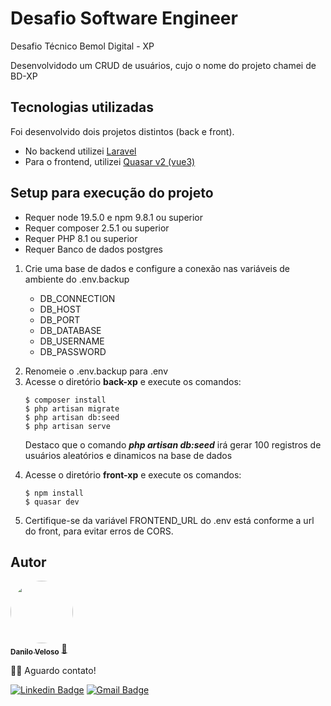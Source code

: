 # Desafio Software Engineer

<p>Desafio Técnico Bemol Digital - XP</p>
<p>Desenvolvidodo um CRUD de usuários, cujo o nome do projeto chamei de BD-XP</p>

## Tecnologias utilizadas

<p>
Foi desenvolvido dois projetos distintos (back e front).
</p>

<ul>
<li>
No backend utilizei <a href="https://laravel.com/docs/10.x">Laravel</a>
</li>
<li>
Para o frontend, utilizei <a href="https://quasar.dev/">Quasar v2 (vue3)</a>
</li>
</ul>

<p>
</p>

## Setup para execução do projeto

<ul>
<li>
Requer node 19.5.0 e npm 9.8.1 ou superior
</li>
<li>
Requer composer 2.5.1 ou superior
</li>
<li>
Requer PHP 8.1 ou superior
</li>
<li>
Requer Banco de dados postgres
</li>
</ul>

<ol>
<li>
Crie uma base de dados e configure a conexão nas variáveis de ambiente do .env.backup
<p>
<ul>
<li>
DB_CONNECTION
</li>
<li>
DB_HOST
</li>
<li>
DB_PORT
</li>
<li>
DB_DATABASE
</li>
<li>
DB_USERNAME
</li>
<li>
DB_PASSWORD
</li>
</ul>
</p>
</li>
<li>
Renomeie o .env.backup para .env
</li>
<li>
Acesse o diretório <b>back-xp</b> e execute os comandos:

```ssh
$ composer install
$ php artisan migrate
$ php artisan db:seed
$ php artisan serve
```

<p>
Destaco que o comando <i><b>php artisan db:seed</b></i> irá gerar 100 registros de usuários aleatórios e dinamicos na base de dados
</p>

</li>
<li>
Acesse o diretório <b>front-xp</b> e execute os comandos:

```ssh
$ npm install
$ quasar dev
```

</li>

<li>
Certifique-se da variável FRONTEND_URL do .env está conforme a url do front, para evitar erros de CORS.
</li>
</ol>

## Autor

<a href="https://github.com/DaniloSax.png">
 <img style="border-radius: 50%;" src="https://avatars.githubusercontent.com/u/50502834?v=4" width="100px;" alt=""/>
 <br />
 <sub><b>Danilo Veloso</b></sub></a> <a href="https://github.com/DaniloSax" title="Rocketseat">🚀</a>

👋🏽 Aguardo contato!

[![Linkedin Badge](https://img.shields.io/badge/-Danilo-blue?style=flat-square&logo=Linkedin&logoColor=white&link=https://www.linkedin.com/in/tgmarinho/)](https://www.linkedin.com/in/danilo-veloso/)
[![Gmail Badge](https://img.shields.io/badge/-danilovsdanilo@gmail.com-c14438?style=flat-square&logo=Gmail&logoColor=white&link=mailto:danilovsdanilo@gmail.com)](mailto:danilovsdanilo@gmail.com)
